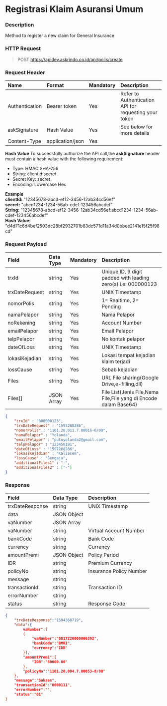# **Registrasi Klaim Asuransi Umum**

### **Description**
Method to register a new claim for General Insurance

### **HTTP Request**
> POST https://apidev.askrindo.co.id/api/polis/create

### **Request Header**
| Name | Format | Mandatory | Description
|:---------|:-----|:------------|:--------------|
| Authentication | Bearer token | Yes | Refer to Authentication API for requesting your token |
| askSignature | Hash Value | Yes | See below for more details |
| Content-Type | application/json | Yes | |
  

**Hash Value**
To successfully authorize the API call,the **askSignature** header must contain a hash value with the following requirement:  
- Type: HMAC SHA-256  
- String: clientId:secret  
- Secret Key: secret  
- Encoding: Lowercase Hex  

**Example**  
	**clientId:** "12345678-abcd-ef12-3456-12ab34cd56ef"  
	**secret:** "abcd1234-1234-56ab-cdef-123456abcdef"  
	**String:** "12345678-abcd-ef12-3456-12ab34cd56ef:abcd1234-1234-56ab-cdef-123456abcdef"  
	**Hash Value:** "d4d71c6d4bef2503dc28bf2932701b83dc571d11a34d0bbee2141e15f25f98cd"  

### **Request Payload**
| Field | Data Type | Mandatory | Description
|:---------|:-----|:------------|:--------------|
| trxId | string | Yes | Unique ID, 9 digit padded with leading zero(s)  i.e: 000000123 |
| trxDateRequest | string | Yes | UNIX Timestamp |
| nomorPolis | string | Yes | 1= Realtime, 2= Pending |
| namaPelapor | string | Yes | Nama Pelapor |
| noRekening | string | Yes | Account Number |
| emailPelapor | string | Yes | Email Pelapor |
| telpPelapor | string | Yes | No kontak pelapor |
| dateOfLoss | string | Yes | UNIX Timestamp |
| lokasiKejadian | string | Yes | Lokasi tempat kejadian klaim terjadi|
| lossCause | string | Yes | Sebab kejadian |
| Files | string | Yes | URL File sharing(Google Drive,e-filling,dll) |
| Files[] | JSON Array | Yes | File List(Jenis File,Nama File,File yang di Encode dalam Base64) |

```json
{ 
    "trxId" : "000000123", 
    "trxDateRequest" : "1597288286", 
    "nomorPolis" : "1101.20.011.7.00016-6/00", 
    "namaPelapor" : "Yolanda", 
    "emailPelapor" : "putuyolanda2@gmail.com", 
    "telpPelapor" : "123450191", 
    "dateOfLoss" : "1597288286", 
    "lokasiKejadian" : "Kaliasem", 
    "lossCause" : "Sengaja", 
    "additionalFiles1" : "-", 
    "additionalFiles2" : ["-"] 
}
```

### **Response**
| Field | Data Type | Description |
|:---------|:-----|:------------|
| trxDateResponse | string | UNIX Timestamp |
| data | JSON Object | |
| vaNumber | JSON Array | |
| vaNumber | string | Virtual Account Number |
| bankCode | string | Bank Code |
| currency | string | Currency |
| amountPremi | JSON Object | Policy Period |
| IDR | string | Premium Currency |
| policyNo | string | Insurance Policy Number |
| message | string | |
| transactionId | string | Transaction ID |
| errorNumber | string ||
| status | string | Response Code |

```json
{
	"trxDateResponse":"1594368719",
	"data":{
		vaNumber":[
		{
			"vaNumber":"8817220000006392",
			"bankCode":"BMRI",
			"currency":"IDR"
		}],
		"amountPremi":{
			"IDR":"80000.00"
		},
		"policyNo":"1101.20.004.7.00053-8/00"
	},
	"message":"Sukses",
	"transactionId":"0000111",
	"errorNumber":"",
	"status":"01"
}
```
